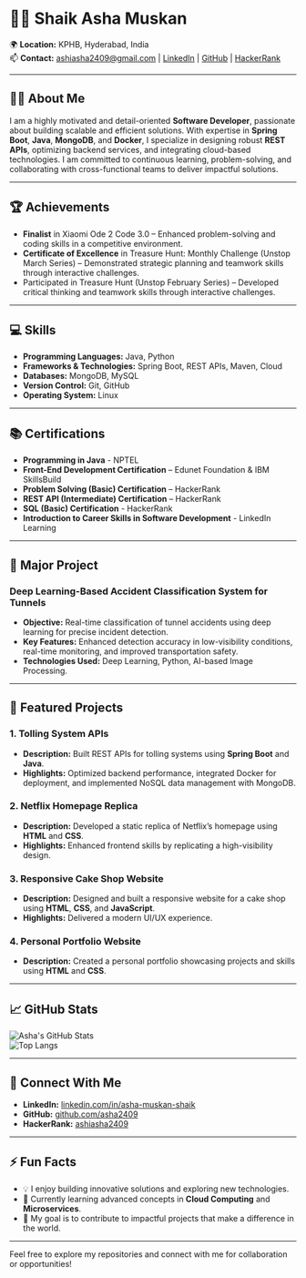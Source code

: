 # 👩‍💻 Shaik Asha Muskan

🌍 **Location:** KPHB, Hyderabad, India  
📫 **Contact:** ashiasha2409@gmail.com | [LinkedIn](https://linkedin.com/in/asha-muskan-shaik) | [GitHub](https://github.com/asha2409) | [HackerRank](https://www.hackerrank.com/ashiasha2409)

---

## 👩‍💼 About Me

I am a highly motivated and detail-oriented **Software Developer**, passionate about building scalable and efficient solutions. With expertise in **Spring Boot**, **Java**, **MongoDB**, and **Docker**, I specialize in designing robust **REST APIs**, optimizing backend services, and integrating cloud-based technologies. I am committed to continuous learning, problem-solving, and collaborating with cross-functional teams to deliver impactful solutions.

---

## 🏆 Achievements 

- **Finalist** in Xiaomi Ode 2 Code 3.0 – Enhanced problem-solving and coding skills in a competitive environment.
- **Certificate of Excellence** in Treasure Hunt: Monthly Challenge (Unstop March Series) – Demonstrated strategic planning and teamwork skills through interactive challenges.
- Participated in Treasure Hunt (Unstop February Series) – Developed critical thinking and teamwork skills through interactive challenges.

---

## 💻 Skills

- **Programming Languages:** Java, Python
- **Frameworks & Technologies:** Spring Boot, REST APIs, Maven, Cloud
- **Databases:** MongoDB, MySQL
- **Version Control:** Git, GitHub
- **Operating System:** Linux

---

## 📚 Certifications

- **Programming in Java** - NPTEL  
- **Front-End Development Certification** – Edunet Foundation & IBM SkillsBuild  
- **Problem Solving (Basic) Certification** – HackerRank  
- **REST API (Intermediate) Certification** – HackerRank  
- **SQL (Basic) Certification** - HackerRank  
- **Introduction to Career Skills in Software Development** - LinkedIn Learning  

---

## 🚀 Major Project

### **Deep Learning-Based Accident Classification System for Tunnels**
- **Objective:** Real-time classification of tunnel accidents using deep learning for precise incident detection.
- **Key Features:** Enhanced detection accuracy in low-visibility conditions, real-time monitoring, and improved transportation safety.
- **Technologies Used:** Deep Learning, Python, AI-based Image Processing.

---

## 🌟 Featured Projects

### **1. Tolling System APIs**
- **Description:** Built REST APIs for tolling systems using **Spring Boot** and **Java**.
- **Highlights:** Optimized backend performance, integrated Docker for deployment, and implemented NoSQL data management with MongoDB.

### **2. Netflix Homepage Replica**
- **Description:** Developed a static replica of Netflix’s homepage using **HTML** and **CSS**.
- **Highlights:** Enhanced frontend skills by replicating a high-visibility design.

### **3. Responsive Cake Shop Website**
- **Description:** Designed and built a responsive website for a cake shop using **HTML**, **CSS**, and **JavaScript**.
- **Highlights:** Delivered a modern UI/UX experience.

### **4. Personal Portfolio Website**
- **Description:** Created a personal portfolio showcasing projects and skills using **HTML** and **CSS**.

---

## 📈 GitHub Stats

![Asha's GitHub Stats](https://github-readme-stats.vercel.app/api?username=asha2409&show_icons=true&hide=issues&count_private=true&theme=radical)  
![Top Langs](https://github-readme-stats.vercel.app/api/top-langs/?username=asha2409&layout=compact&theme=radical)

---

## 🔗 Connect With Me

- **LinkedIn:** [linkedin.com/in/asha-muskan-shaik](https://linkedin.com/in/asha-muskan-shaik)  
- **GitHub:** [github.com/asha2409](https://github.com/asha2409)  
- **HackerRank:** [ashiasha2409](https://www.hackerrank.com/ashiasha2409)

---

## ⚡ Fun Facts

- 💡 I enjoy building innovative solutions and exploring new technologies.
- 🌱 Currently learning advanced concepts in **Cloud Computing** and **Microservices**.
- 🎯 My goal is to contribute to impactful projects that make a difference in the world.

---

Feel free to explore my repositories and connect with me for collaboration or opportunities!
